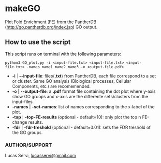 makeGO
==========

Plot Fold Enrichment (FE) from the PantherDB (http://go.pantherdb.org/index.jsp) GO output.

## How to use the script

This script runs on terminal with the following parameters:
```
python3 GO_plot.py -i <input-file.txt> <input-file.txt> <input-file.txt> -names name1 name2 name3 -o <output-file.pdf>
```

- **-i**  | **--input-file**:  files(**.txt**) from PantherDB, each file correspond to a set or cluster. Same GO analysis (Biological processes, Cellular Components, etc.) are recomemended.
- **-o**  | **--output-file**: a **.pdf** format file containing the dot plot where y-axis show GO gruops and x-axis are the differente sets/clusters from the input-files.
- **-names** | **-set-names**: list of names corresponding to the x-label of the plot.
- **-top** | **-top-FE-results** (optional - default=10): only plot the top n FE-change results.
- **-fdr** | **-fdr-treshold** (optional - default=0.01): sets the FDR treshold of the GO groups.


### AUTHOR/SUPPORT

Lucas Servi, lucasservi@gmail.com </br>



